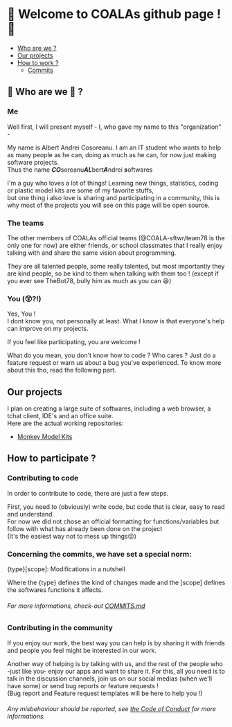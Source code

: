 # 👋 Welcome to COALAs github page ! 👋

* [Who are we ?](https://github.com/COALA-sftwr#who-are-we-)
* [Our projects](https://github.com/COALA-sftwr#our-projects)
* [How to work ?](https://github.com/COALA-sftwr#how-to-participate-)
  - [Commits](https://github.com/COALA-sftwr#contributing-to-code)


## 🐨 Who are we 🐨 ?
### Me
Well first, I will present myself - I, who gave my name to this "organization" -

My name is Albert Andrei Cosoreanu. I am an IT student who wants to help as many people as he can, doing as much as he can, for now just making software projects.  
Thus the name ***CO***soreanu***AL***bert***A***ndrei ***s***oftwares

I'm a guy who loves a lot of things! Learning new things, statistics, coding or plastic model kits are some of my favorite stuffs,  
but one thing i also love is sharing and participating in a community, this is why most of the projects you will see on this page will be open source.

### The teams

The other members of COALAs official teams (@COALA-sftwr/team78 is the only one for now) are either friends, or school classmates that I really enjoy talking with and share the same vision about programming.

They are all talented people, some really talented, but most importantly they are kind people, so be kind to them when talking with them too ! (except if you ever see TheBot78, bully him as much as you can 😆)

### You (😲?!)

Yes, You !  
I dont know you, not personally at least. 
What I know is that everyone's help can improve on my projects.

If you feel like participating, you are welcome !

What do you mean, you don't know how to code ? Who cares ? Just do a feature request or warn us about a bug you've experienced. 
To know more about this tho, read the following part.

## Our projects

I plan on creating a large suite of softwares, including a web browser, a tchat client, IDE's and an office suite.    
Here are the actual working repositories:
- [Monkey Model Kits](https://github.com/COALA-sftwr/monkey-model-kit)

## How to participate ?
### Contributing to code

In order to contribute to code, there are just a few steps.

First, you need to (obviously) write code, but code that is clear, easy to read and understand.  
For now we did not chose an official formatting for functions/variables but follow with what has already been done on the project  
(It's the easiest way not to mess up things😜)

### Concerning the commits, we have set a special norm:

{type}[scope]: Modifications in a nutshell

Where the {type} defines the kind of changes made and the [scope] defines the softwares functions it affects.

###### For more informations, check-out [COMMITS.md](https://github.com/COALA-sftwr/.github/blob/main/profile/COMMITS.md) 

### Contributing in the community

If you enjoy our work, the best way you can help is by sharing it with friends and people you feel might be interested in our work.

Another way of helping is by talking with us, and the rest of the people who -just like you- enjoy our apps and want to share it. 
For this, all you need is to talk in the discussion channels, join us on our social medias (when we'll have some) or send bug reports or feature requests !  
(Bug report and Feature request templates will be here to help you !)

###### Any misbehaviour should be reported, see [the Code of Conduct](https://github.com/COALA-sftwr/.github/blob/main/profile/CODE_OF_CONDUCT.md) for more informations.
<!--

**Here are some ideas to get you started:**

🙋‍♀️ A short introduction - what is your organization all about?
🌈 Contribution guidelines - how can the community get involved?
👩‍💻 Useful resources - where can the community find your docs? Is there anything else the community should know?
🍿 Fun facts - what does your team eat for breakfast?
🧙 Remember, you can do mighty things with the power of [Markdown](https://docs.github.com/github/writing-on-github/getting-started-with-writing-and-formatting-on-github/basic-writing-and-formatting-syntax)
-->
